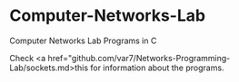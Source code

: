 # Computer-Networks-Lab
Computer Networks Lab Programs in C

Check <a href="github.com/var7/Networks-Programming-Lab/sockets.md>this</a> for information about the programs.
